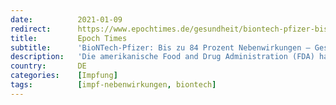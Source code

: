 ```yaml
---
date:          2021-01-09
redirect:      https://www.epochtimes.de/gesundheit/biontech-pfizer-bis-zu-84-prozent-nebenwirkungen-gesichtslaehmung-bei-vier-testpersonen-a3401040.html
title:         Epoch Times
subtitle:      'BioNTech-Pfizer: Bis zu 84 Prozent Nebenwirkungen – Gesichtslähmung bei vier Testpersonen'
description:   'Die amerikanische Food and Drug Administration (FDA) hat trotz häufiger Nebenwirkungen keine Sicherheitsbedenken bezüglich des Corona-Impfstoffes von BioNTech und Pfizer. Bis zu 84 Prozent der Geimpften berichteten von Reaktionen an der Impfstelle, Müdigkeit, Kopf-, Muskel- oder Gelenkschmerzen sowie Schüttelfrost oder Fieber. Bei vier Geimpften trat zudem eine zeitweilige Gesichtslähmung auf.'
country:       DE
categories:    [Impfung]
tags:          [impf-nebenwirkungen, biontech]
---
```


